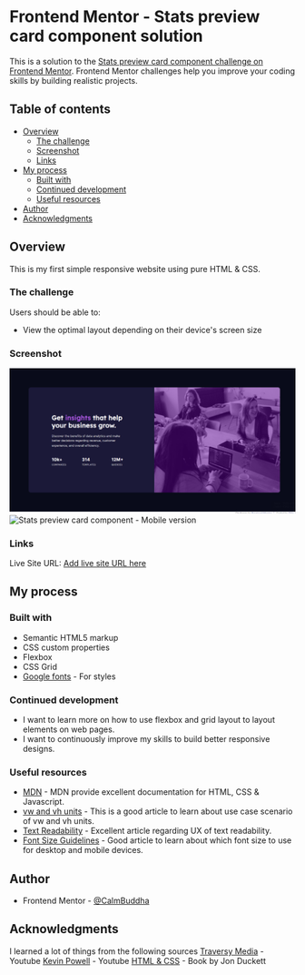 # Frontend Mentor - Stats preview card component solution

This is a solution to the [Stats preview card component challenge on Frontend Mentor](https://www.frontendmentor.io/challenges/stats-preview-card-component-8JqbgoU62). Frontend Mentor challenges help you improve your coding skills by building realistic projects. 

## Table of contents

- [Overview](#overview)
  - [The challenge](#the-challenge)
  - [Screenshot](#screenshot)
  - [Links](#links)
- [My process](#my-process)
  - [Built with](#built-with)
  - [Continued development](#continued-development)
  - [Useful resources](#useful-resources)
- [Author](#author)
- [Acknowledgments](#acknowledgments)

## Overview

This is my first simple responsive website using pure HTML & CSS. 

### The challenge

Users should be able to:

- View the optimal layout depending on their device's screen size

### Screenshot

![Stats preview card component - Desktop version](screenshots/desktop-version.png)
![Stats preview card component - Mobile version](screenshot/mobile-version.png)

### Links

Live Site URL: [Add live site URL here](https://your-live-site-url.com)

## My process

### Built with

- Semantic HTML5 markup
- CSS custom properties
- Flexbox
- CSS Grid
- [Google fonts](https://fonts.google.com/) - For styles


### Continued development

- I want to learn more on how to use flexbox and grid layout to layout elements on web pages.
- I want to continuously improve my skills to build better responsive designs.

### Useful resources

- [MDN](https://developer.mozilla.org/en-US/) - MDN provide excellent documentation for HTML, CSS & Javascript.
- [vw and vh units](https://ishadeed.com/article/viewport-units/#header) - This is a good article to learn about use case scenario of vw and vh units.
- [Text Readability](https://www.intechnic.com/blog/best-practices-to-improve-text-readability-for-optimal-user-experience/) - Excellent article regarding UX of text readability. 
- [Font Size Guidelines](https://learnui.design/blog/mobile-desktop-website-font-size-guidelines.html) - Good article to learn about which font size to use for desktop and mobile devices.

## Author

- Frontend Mentor - [@CalmBuddha](https://www.frontendmentor.io/profile/CalmBuddha)

## Acknowledgments

I learned a lot of things from the following sources
[Traversy Media](https://www.youtube.com/c/TraversyMedia) - Youtube
[Kevin Powell](https://www.youtube.com/kepowob) - Youtube
[HTML & CSS](https://www.htmlandcssbook.com/) - Book by Jon Duckett
